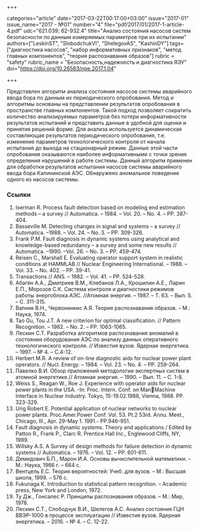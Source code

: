 +++

categories="article"
date="2017-03-22T00:17:00+03:00"
issue="2017-01"
issue_name="2017 - №01"
number="4"
file="pdf/2017/01/2017-1-article-4.pdf"
udc="621.039; 62-932.4"
title="Анализ состояния насосов систем безопасности по данным измеряемых параметров при их испытании"
authors=["LeskinST", "SlobodchukVI", "ShelegovAS", "KashinDY"]
tags=["диагностика насосов", "набор информативных признаков", "метод главных компонентов", "теория распознавания образов"]
rubric = "safety"
rubric_name = "Безопасность,надежность и диагностика ЯЭУ"
doi="https://doi.org/10.26583/npe.2017.1.04"

+++

Представлен алгоритм анализа состояния насосов системы аварийного ввода бора по данным их периодического опробования. Метод и алгоритмы основаны на представлении результатов опробования в пространстве главных компонентов. Такой подход позволяет сократить количество анализируемых параметров без потери информативности результатов испытаний и представить данные в удобной для оценки и принятия решений форме. Для анализа используется динамическая составляющая результатов периодического опробования, т.е. изменение параметров технологического контроля от начала испытания до выхода на стационарный режим. Данные этой части опробования оказываются наиболее информативными с точки зрения определения нарушений в работе системы. Данный алгоритм применен для обработки результатов испытания насосов системы аварийного ввода бора Калининской АЭС. Обнаружено аномальное поведение одного из насосов системы.

### Ссылки

1. Iserman R. Process fault detection based on modeling end estimation methods – a survey // Automatica. – 1984. – Vol. 20. – No. 4. – PP. 387-404.
2. Basseville M. Detecting changes in signal and systems – a survey // Automatica. –1988. – Vol. 24. – No. 3. – PP. 309-326.
3. Frank P.M. Fault diagnosis in dynamic systems using analytical and knowledge-based redundancy – a survey and some new results // Automatica. –1990. –Vol. 26. – No. 3. – PP. 459-474.
4. Reisen C., Marshall E. Evaluating operator support system in realistic conditions at HAMMLAB // Nuclear Engineering International. – 1988. – Vol. 33. – No. 402. – PP. 39-41.
5. Transactions // ANS. – 1982. – Vol. 41. – PP. 524-528.
6. Абагян А.А., Дмитриев В.М., Клебанов Л.А., Крошилин А.Е., Ларин Е.П., Морозов С.К. Система контроля и диагностики режимов работы энергоблока АЭС. //Атомная энергия. – 1987. – Т. 63. – Вып. 5. – С. 311-315.
7. Вапник В.Н., Червонинкис А.Я. Теория распознавания образов. – М.: Наука, 1974.
8. Tao Gu, Tou J.T. A new criterion for optimal classification. // Pattern Recognition. – 1982. – No. 2. – PP. 1063-1065.
9. Лескин С.Т. Разработка алгоритмов распознавания аномалий в состоянии оборудования АЭС по анализу данных оперативного технологического контроля. // Известия вузов. Ядерная энергетика. – 1997. – № 4. – С.4-12.
10. Herbert M.R. A review of on-line diagnostic aids for nuclear power plant operators. // Nucl. Energy. – 1984. – Vol. 23. – No. 4. – PP. 259-264.
11. Павелко В.И. Обзор приложений методологии экспертных систем в атомной энергетике.// Атомная энергия. – 1990. – Вып. 11. – С. 1-8.
12. Weiss S., Reagan W., Roe J. Experience with operator aids for nuclear power plants in the USA. -In: Proc. Intern. Conf. on ManMachine Interface in Nuclear Industry. Tokyo, 15-19.02.1988, Vienna, 1988. PP. 323-329.
13. Urig Robert E. Potential application of nuclear networks to nuclear power plants. Proc.Amer.Power Conf. Vol. 53. Pt.2 53rd. Annu. Meet., Chicago, III., Apr. 29-May 1. 1991.- PP.946-951.
14. Fault diagnosis in dynamic systems. Theory and applications / Edited by Patton R., Frank P., Clarc R. Prentice Hall Inc., Englewood Cliffs, NY, 1989.
15. Willsky A.S. A Survey of design methods for failure detection in dynamic systems // Automatica. – 1976. – Vol. 12. – PP. 601-611.
16. Демидович Б.П., Марон И.А. Основы вычислительной математики. – M.: Наука, 1966 г. – 664 с.
17. Вентцель Е.С. Теория вероятностей: Учеб. для вузов. – М.: Высшая школа, 1999. – 576 с.
18. Fukunaga К. Introduction to statistical pattern recognition. – Academic press, New York and London, 1972.
19. Ту Дж., Гонсалес Р. Принципы распознавания образов. – М.: Мир, 1978.
20. Лескин С.Т., Слободчук В.И., Шелегов А.С. Анализ состояния ГЦН ВВЭР-1000 в процессе эксплуатации // Известия вузов. Ядерная энергетика. – 2016. – № 4. – С. 12-22.